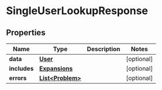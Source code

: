 

# SingleUserLookupResponse


## Properties

Name | Type | Description | Notes
------------ | ------------- | ------------- | -------------
**data** | [**User**](User.md) |  |  [optional]
**includes** | [**Expansions**](Expansions.md) |  |  [optional]
**errors** | [**List&lt;Problem&gt;**](Problem.md) |  |  [optional]



